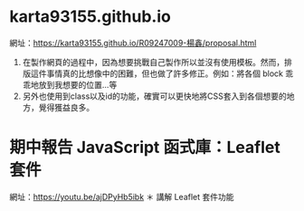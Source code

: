 # karta93155.github.io
網址：https://karta93155.github.io/R09247009-楊鑫/proposal.html
1. 在製作網頁的過程中，因為想要挑戰自己製作所以並沒有使用模板。然而，排版這件事情真的比想像中的困難，但也做了許多修正。例如：將各個 block 乖乖地放到我想要的位置...等
2. 另外也使用到class以及id的功能，確實可以更快地將CSS套入到各個想要的地方，覺得獲益良多。

# 期中報告 JavaScript 函式庫：Leaflet 套件
網址：https://youtu.be/ajDPyHb5ibk
＊ 講解 Leaflet 套件功能
